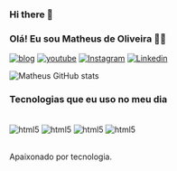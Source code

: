 ### Hi there 👋
### Olá! Eu sou Matheus de Oliveira 👋🏽

[![blog](https://img.shields.io/website-up-down-green-red/http/monip.org.svg)](https://github.com/MatheusTrrr)
[![youtube](https://img.shields.io/badge/YouTube-FF0000?style=for-the-badge&logo=youtube&logoColor=white)](https://github.com/MatheusTrrr)
[![Instagram](https://img.shields.io/badge/Instagram-E4405F?style=for-the-badge&logo=instagram&logoColor=white)](https://github.com/MatheusTrrr)
[![Linkedin](https://img.shields.io/badge/LinkedIn-0077B5?style=for-the-badge&logo=linkedin&logoColor=white)](https://github.com/MatheusTrrr)

![Matheus GitHub stats](https://github-readme-stats.vercel.app/api?username=MatheusTrrr&show_icons=true&theme=dracula)

### Tecnologias que eu uso no meu dia
<div style="display: inline block"><br/>
    <img align="center" alt="html5" src="https://img.shields.io/badge/HTML5-E34F26?style=for-the-badge&logo=html5&logoColor=white">
    <img align="center" alt="html5" src="https://img.shields.io/badge/CSS3-1572B6?style=for-the-badge&logo=css3&logoColor=white">
    <img align="center" alt="html5" src="https://img.shields.io/badge/Python-3776AB?style=for-the-badge&logo=python&logoColor=white">
    <img align="center" alt="html5" src="https://img.shields.io/badge/JavaScript-323330?style=for-the-badge&logo=javascript&logoColor=F7DF1E">
</div><br>

Apaixonado por tecnologia.
